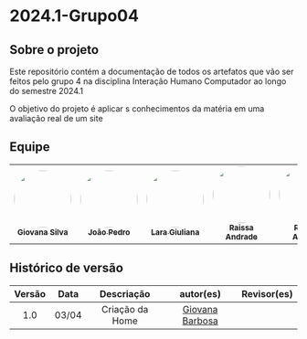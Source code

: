 # 2024.1-Grupo04
## Sobre o projeto
Este repositório contém a documentação de todos os artefatos que vão ser feitos pelo grupo 4 na disciplina Interação Humano Computador ao longo do semestre 2024.1

O objetivo do projeto é aplicar s conhecimentos da matéria em uma avaliação real de um site

## Equipe

<table>
  <tr>
    <td align="center"><a href="https://github.com/gio221"><img style="border-radius: 50%;" src="https://avatars.githubusercontent.com/u/111579005?v=4" width="100px;" alt=""/><br /><sub><b>Giovana Silva</b></sub></a><br />
    <td align="center"><a href="https://github.com/JoaoODragonborn"><img style="border-radius: 50%;" src="https://avatars.githubusercontent.com/u/98195374?v=4" width="100px;" alt=""/><br /><sub><b>João Pedro</b></sub></a><br />
    <td align="center"><a href="https://github.com/gravelylara"><img style="border-radius: 50%;" src="https://avatars.githubusercontent.com/u/118694498?v=4" width="100px;" alt=""/><br /><sub><b>Lara Giuliana</b></sub></a><br />
    <td align="center"><a href=" https://github.com/RaissaAndradeS "><img style="border-radius: 50%;" src="https://avatars.githubusercontent.com/u/100162150?v=4" width="100px;" alt=""/><br /><sub><b>Raissa Andrade</b></sub></a><br />
    <td align="center"><a href="https://github.com/rayenealmeida"><img style="border-radius: 50%;" src="https://avatars.githubusercontent.com/u/85962730?v=4" width="100px;" alt=""/><br /><sub><b>Rayene Almeida</b></sub></a><br />
    <td align="center"><a href="https://github.com/Renatinha28"><img style="border-radius: 50%;" src="https://avatars.githubusercontent.com/u/117046252?v=4" width="100px;" alt=""/><br /><sub><b>Renata Quadros</b></sub></a><br />
    
  </tr>
</table>

## Histórico de versão
|                            Versão                             |              Data               |                    Descriação                     | autor(es)           |  Revisor(es)          |
| :----------------------------------------------------------: | :-------------------------------: | :-------------------------------------------------: | :-------------------------------: |  :-------------------------------: | 
| 1.0 |  03/04  | Criação da Home |[Giovana Barbosa ](https://github.com/gio221)|